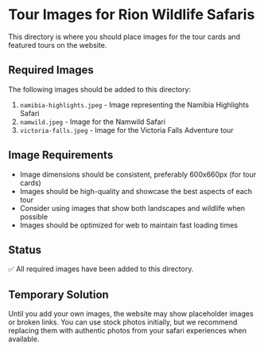 # Tour Images for Rion Wildlife Safaris

This directory is where you should place images for the tour cards and featured tours on the website.

## Required Images

The following images should be added to this directory:

1. `namibia-highlights.jpeg` - Image representing the Namibia Highlights Safari
2. `namwild.jpeg` - Image for the Namwild Safari
3. `victoria-falls.jpeg` - Image for the Victoria Falls Adventure tour

## Image Requirements

- Image dimensions should be consistent, preferably 600x660px (for tour cards)
- Images should be high-quality and showcase the best aspects of each tour
- Consider using images that show both landscapes and wildlife when possible
- Images should be optimized for web to maintain fast loading times

## Status

✅ All required images have been added to this directory.

## Temporary Solution

Until you add your own images, the website may show placeholder images or broken links.
You can use stock photos initially, but we recommend replacing them with authentic photos from your
safari experiences when available. 